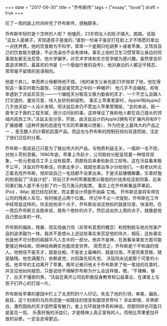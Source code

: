 +++ 
date = "2017-06-30"
title = "乔布斯传"
tags = ["essay", "book"]
draft = true
+++

花了一周的路上时间听完了乔布斯传，感触颇多。

乔布斯年轻时是个怎样的人呢？ 他嗑药，23岁把女人的肚子搞大，跑路，诋毁 ”这女人是婊子，天知道孩子是谁的，”直到一份亲子鉴定打在脸上才不情愿的拿出一点抚养费。他的饮食极为不科学，常常一个星期只吃胡萝卜或者苹果。又笃信自己的饮食极为健康，不必洗澡也不会有体味。事实上他的卫生习惯常常让身边的同事朋友都无法忍受。他大学辍学，对艺术字体和东方哲学极为感兴趣。虽然曾去印度追求禅宗，最喜欢的书是《一个瑜伽行者的自传》，他对身边的人都近乎残忍，常常毫不留情的恶语相向。

他是个弃儿，幸而养父母都待他不错。（他的亲生父亲也是23岁抛弃了他，他在得知这一事实时极为震惊，只能说是冥冥之中的一种循环） 他几乎不会编程，却有幸遇到了沃兹尼亚克——一个编程天分极高又极为勤奋的天才，一个不怎么会跟人打交道的、羞怯可爱、待人友好的树袋熊。 事实上苹果发家时，Apple1和Apple2几乎由沃兹一人设计发明。但沃兹后来仍不愿加入苹果管理层，“总的来说，我一直专注于我的工程天赋，很少过问别的事。这样保证了我和他人都在自己擅长的领域内高效工作。”沃兹主张分享，开放，由沃兹设计的Apple2拥有可扩展内存和8个扩展插槽（这种开放的态度在今天的苹果难以想象），作为历史上最伟大的产品之一 ，是无数人的计算机启蒙产品。而这也与乔布斯的控制狂倾向背道而驰，注定了他们日后的分离。 

乔布斯一面说自己只是为了做出伟大的产品，与物质利益无关。一面却一毛不拔，对他人苛刻至极。1980年底，苹果上市前夕，公司股权分配呈现着一种怪异现象，一些元老级员工手上没有股票，而那些后来者和新员工却有。这在沃兹看来极不公平，沃兹对乔布斯说，你拿出多少，我就也拿出多少分给他们。一些老伙伴忐忑着去找乔布斯，他却说自己一毛钱都不会拿出来。于是沃兹慷慨解囊，乐善好施的他发起了“沃兹计划”，将自己手中的苹果股票以极低的价钱卖给这些同事，后来同事们每人差不多分到了约一百万美元的股票。 事实上在乔布斯重返苹果前， iPod 、iMac 就已经在研发，而主要设计师是乔纳森·艾维。 乔布斯总是将车停在公司的残疾人车位，有时候还占两个位置。 传记中不止一次提到，乔布斯在工作中经常是这样的，你去给他讲个点子，乔布斯会说这他妈的就是垃圾，快滚吧。在一周后乔布斯又会跑来说，我有个绝妙的点子，然后说出你上周的点子，就像是他自己想出来的一样。

乔布斯的偏执，残暴、现实扭曲力场（非常有意思的概念）和控制欲与他对完美产品的追求融为一体。我并不是想从上述这些事实来否定他的伟大，相反，这些事实也是他不可分割的超越平凡人生中的一部分。他并不是神，在我看来某些方面可能更接近神经病，但神经病确实也能改变世界。 简而言之，乔布斯是个不和谐的怪人。他相信不是天才，就是白痴。不是史上最棒的，就是垃圾。不是完美至极，就是脑残。他充满魔力，依赖直觉，对前路先知先觉。 沃兹则永远是那个可爱的小孩。他早早的主动离开了苹果。晚年记者问他关于乔布斯黑了他一笔钱的往事时，并没见他如何报怨，只是说他不理解乔布斯为什么会这样做，嗯，“不理解，够了，白天不懂夜的黑。“沃兹在离开公司后积极投身教育和公益事业，在课堂上与孩子们开心的打成一片。

乔布斯给苹果的基因中打上了太浓烈的个人印记。失去了他的引领，审美，偏执，疯狂，这个封闭的乌托邦还能一如既往的改变和震惊世界吗？ 非此即彼，非黑即白，激烈固执的天才固然富有魅力，套上光环就是传奇和神话，但那同样也可能只是昙花一现。 乐善好施的沃兹们，才是精神上真正富有的人。而相比苹果更加开放的谷歌，一定会走得更远。
